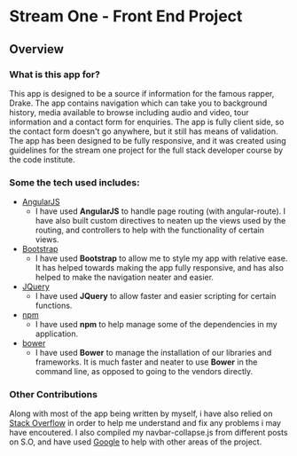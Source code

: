 # Stream One - Front End Project

## Overview

### What is this app for?

This app is designed to be a source if information for the famous rapper, Drake. The app contains navigation which can take you to background history, media available to browse including audio and video, tour information and a contact form for enquiries. The app is fully client side, so the contact form doesn't go anywhere, but it still has means of validation. The app has been designed to be fully responsive, and it was created using guidelines for the stream one project for the full stack developer course by the code institute.

### Some the tech used includes:

- [AngularJS](https://angularjs.org/)
    - I have used **AngularJS** to handle page routing (with angular-route). I have also built custom directives to neaten up the views used by the routing, and controllers to help with the functionality of certain views. 
- [Bootstrap](http://getbootstrap.com/)
    - I have used **Bootstrap** to allow me to style my app with relative ease. It has helped towards making the app fully responsive, and has also helped to make the navigation neater and easier.
- [JQuery](https.//jquery.com/)
	- I have used **JQuery** to allow faster and easier scripting for certain functions.
- [npm](https://www.npmjs.com/)
    - I have used **npm** to help manage some of the dependencies in my application.
- [bower](https://bower.io/)
    - I have used **Bower** to manage the installation of our libraries and frameworks. It is much faster and neater to use **Bower** in the command line, as opposed to going to the vendors directly.

### Other Contributions

Along with most of the app being written by myself, i have also relied on [Stack Overflow](https://stackoverflow.com/) in order to help me understand and fix any problems i may have encoutered. I also compiled my navbar-collapse.js from different posts on S.O, and have used [Google](https://google.com/) to help with other areas of the project.

